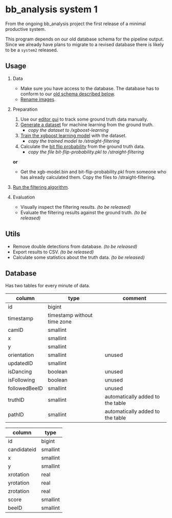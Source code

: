 # bb_analysis system 1

From the ongoing bb_analysis project the first release of a minimal productive system.

This program depends on our old database schema for the pipeline output.
Since we already have plans to migrate to a revised database there is likely to be a `system2` released.

## Usage

1. Data

	* Make sure you have access to the database.
	  The database has to conform to our [old schema described below](#database).
	* [Rename images](./image-renaming).

2. Preparation

	1. Use our [editor gui](./editor-gui) to track some ground truth data manually.
	2. [Generate a dataset](./learning-data-generator) for machine learning from the ground truth.
		- *copy the dataset to /xgboost-learning*
	4. [Train the xgboost learning model](./xgboost-learning) with the dataset.
		- *copy the trained model to /straight-filtering*
	5. Calculate the [bit flip probability](./bit-flip-probability) from the ground truth data.
		- *copy the file bit-flip-probability.pkl to /straight-filtering*

	**or**

	* Get the xgb-model.bin and bit-flip-probability.pkl from someone who has already calculated them.
	  Copy the files to /straight-filtering.

3. [Run the filtering algorithm](./straight-filtering).

4. Evaluation

	* Visually inspect the filtering results. *(to be released)*
	* Evaluate the filtering results against the ground truth. *(to be released)*

## Utils

* Remove double detections from database. *(to be released)*
* Export results to CSV. *(to be released)*
* Calculate some statistics about the truth data. *(to be released)*

## Database

Has two tables for every minute of data.

column | type | comment
-------|------|--------
id | bigint |
timestamp | timestamp without time zone |
camID | smallint |
x | smallint |
y | smallint |
orientation | smallint | unused
updatedID | smallint |
isDancing | boolean | unused
isFollowing | boolean | unused
followedBeeID | smallint | unused
truthID | smallint | automatically added to the table
pathID | smallint | automatically added to the table

column | type
-------|-----
id | bigint
candidateid | smallint
x | smallint
y | smallint
xrotation | real
yrotation | real
zrotation | real
score | smallint
beeID | smallint

